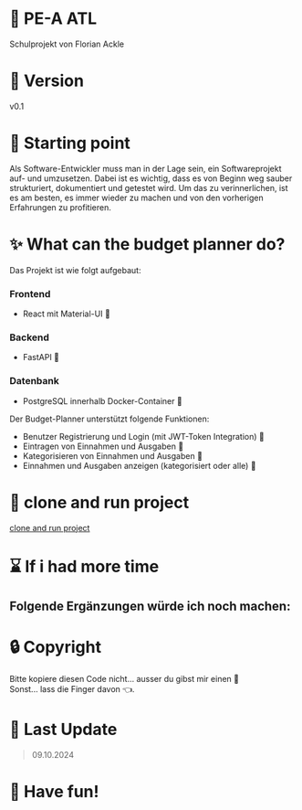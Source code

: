 # :page_facing_up: PE-A ATL

Schulprojekt von Florian Ackle

# :bookmark: Version

v0.1

# :construction_worker: Starting point

Als Software-Entwickler muss man in der Lage sein, ein Softwareprojekt auf- und umzusetzen. Dabei ist es wichtig, dass es von Beginn weg sauber strukturiert, dokumentiert und getestet wird. Um das zu verinnerlichen, ist es am besten, es immer wieder zu machen und von den vorherigen Erfahrungen zu profitieren.

# :sparkles: What can the budget planner do?

Das Projekt ist wie folgt aufgebaut:
### Frontend
- React mit Material-UI :lipstick:

### Backend
- FastAPI :rocket:

### Datenbank
- PostgreSQL innerhalb Docker-Container :whale2:

Der Budget-Planner unterstützt folgende Funktionen:
- Benutzer Registrierung und Login (mit JWT-Token Integration) :closed_lock_with_key:
- Eintragen von Einnahmen und Ausgaben :money_with_wings:
- Kategorisieren von Einnahmen und Ausgaben :bookmark:
- Einnahmen und Ausgaben anzeigen (kategorisiert oder alle) :scroll:

# :rocket: clone and run project
[clone and run project](knowledgebase/CLONE-PROJECT.md)

# :hourglass: If i had more time

Folgende Ergänzungen würde ich noch machen:
- 

# :lock: Copyright

Bitte kopiere diesen Code nicht... ausser du gibst mir einen :cookie:
</br>
Sonst... lass die Finger davon :point_left:.

# :date: Last Update

> 09.10.2024

# :tada: Have fun!